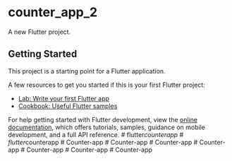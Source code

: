 # counter_app_2

A new Flutter project.

## Getting Started

This project is a starting point for a Flutter application.

A few resources to get you started if this is your first Flutter project:

- [Lab: Write your first Flutter app](https://docs.flutter.dev/get-started/codelab)
- [Cookbook: Useful Flutter samples](https://docs.flutter.dev/cookbook)

For help getting started with Flutter development, view the
[online documentation](https://docs.flutter.dev/), which offers tutorials,
samples, guidance on mobile development, and a full API reference.
#   f l u t t e r _ c o u n t e r a p p  
 #   f l u t t e r _ c o u n t e r a p p  
 #   C o u n t e r - a p p  
 #   C o u n t e r - a p p  
 #   C o u n t e r - a p p  
 #   C o u n t e r - a p p  
 # Counter-app
#   C o u n t e r - a p p  
 #   C o u n t e r - a p p  
 